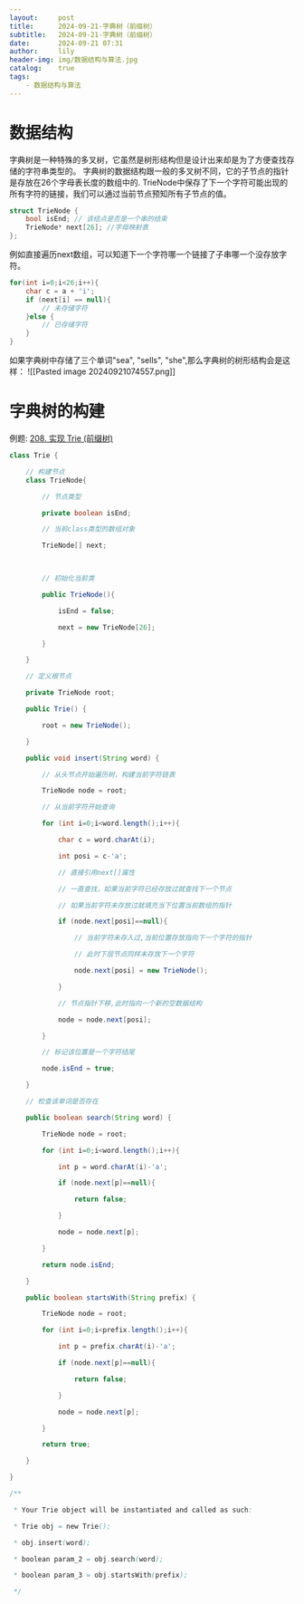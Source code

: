 ```yaml
---
layout:     post
title:      2024-09-21-字典树（前缀树）
subtitle:   2024-09-21-字典树（前缀树）
date:       2024-09-21 07:31
author:     lily
header-img: img/数据结构与算法.jpg
catalog:    true
tags:
    - 数据结构与算法
---
```

# 数据结构
字典树是一种特殊的多叉树，它虽然是树形结构但是设计出来却是为了方便查找存储的字符串类型的。
字典树的数据结构跟一般的多叉树不同，它的子节点的指针是存放在26个字母表长度的数组中的.
TrieNode中保存了下一个字符可能出现的所有字符的链接，我们可以通过当前节点预知所有子节点的值。
```cpp
struct TrieNode { 
	bool isEnd; // 该结点是否是一个串的结束 
	TrieNode* next[26]; //字母映射表 
}; 
```
例如直接遍历next数组，可以知道下一个字符哪一个链接了子串哪一个没存放字符。
```java
for(int i=0;i<26;i++){
	char c = a + 'i';
	if (next[i] == null){
		// 未存储字符
	}else {
		// 已存储字符
	}
}
```
如果字典树中存储了三个单词"sea", "sells", "she",那么字典树的树形结构会是这样：
![[Pasted image 20240921074557.png]]
# 字典树的构建
例题:
[208. 实现 Trie (前缀树)](https://leetcode.cn/problems/implement-trie-prefix-tree/)
```java
class Trie {

    // 构建节点
    class TrieNode{

        // 节点类型

        private boolean isEnd;

        // 当前class类型的数组对象

        TrieNode[] next;

  

        // 初始化当前类

        public TrieNode(){

            isEnd = false;

            next = new TrieNode[26];

        }

    }

    // 定义根节点

    private TrieNode root;

    public Trie() {

        root = new TrieNode();

    }

    public void insert(String word) {

        // 从头节点开始遍历树，构建当前字符链表

        TrieNode node = root;

        // 从当前字符开始查询

        for (int i=0;i<word.length();i++){

            char c = word.charAt(i);

            int posi = c-'a';

            // 直接引用next[]属性

            // 一直查找，如果当前字符已经存放过就查找下一个节点

            // 如果当前字符未存放过就填充当下位置当前数组的指针

            if (node.next[posi]==null){

                // 当前字符未存入过,当前位置存放指向下一个字符的指针

                // 此时下层节点同样未存放下一个字符

                node.next[posi] = new TrieNode();

            }

            // 节点指针下移,此时指向一个新的空数据结构

            node = node.next[posi];

        }

        // 标记该位置是一个字符结尾

        node.isEnd = true;

    }

    // 检查该单词是否存在

    public boolean search(String word) {

        TrieNode node = root;

        for (int i=0;i<word.length();i++){

            int p = word.charAt(i)-'a';

            if (node.next[p]==null){

                return false;

            }

            node = node.next[p];

        }

        return node.isEnd;

    }

    public boolean startsWith(String prefix) {

        TrieNode node = root;

        for (int i=0;i<prefix.length();i++){

            int p = prefix.charAt(i)-'a';

            if (node.next[p]==null){

                return false;

            }

            node = node.next[p];

        }

        return true;

    }

}

/**

 * Your Trie object will be instantiated and called as such:

 * Trie obj = new Trie();

 * obj.insert(word);

 * boolean param_2 = obj.search(word);

 * boolean param_3 = obj.startsWith(prefix);

 */
```